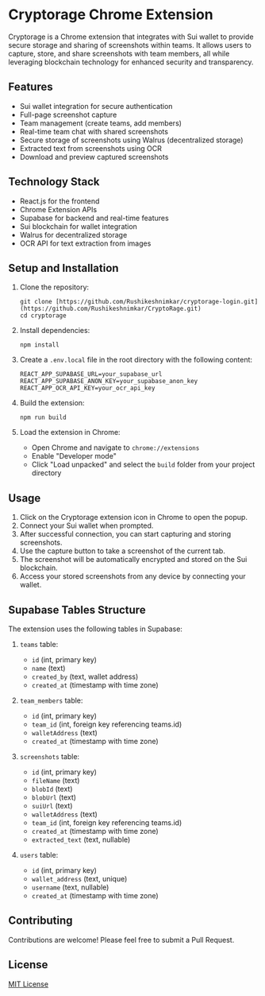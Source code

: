 # Cryptorage Chrome Extension

Cryptorage is a Chrome extension that integrates with Sui wallet to provide secure storage and sharing of screenshots within teams. It allows users to capture, store, and share screenshots with team members, all while leveraging blockchain technology for enhanced security and transparency.

## Features

- Sui wallet integration for secure authentication
- Full-page screenshot capture
- Team management (create teams, add members)
- Real-time team chat with shared screenshots
- Secure storage of screenshots using Walrus (decentralized storage)
- Extracted text from screenshots using OCR
- Download and preview captured screenshots

## Technology Stack

- React.js for the frontend
- Chrome Extension APIs
- Supabase for backend and real-time features
- Sui blockchain for wallet integration
- Walrus for decentralized storage
- OCR API for text extraction from images

## Setup and Installation

1. Clone the repository:
   ```
   git clone [https://github.com/Rushikeshnimkar/cryptorage-login.git](https://github.com/Rushikeshnimkar/CryptoRage.git)
   cd cryptorage
   ```

2. Install dependencies:
   ```
   npm install
   ```

3. Create a `.env.local` file in the root directory with the following content:
   ```
   REACT_APP_SUPABASE_URL=your_supabase_url
   REACT_APP_SUPABASE_ANON_KEY=your_supabase_anon_key
   REACT_APP_OCR_API_KEY=your_ocr_api_key
   ```

4. Build the extension:
   ```
   npm run build
   ```

5. Load the extension in Chrome:
   - Open Chrome and navigate to `chrome://extensions`
   - Enable "Developer mode"
   - Click "Load unpacked" and select the `build` folder from your project directory


## Usage

1. Click on the Cryptorage extension icon in Chrome to open the popup.
2. Connect your Sui wallet when prompted.
3. After successful connection, you can start capturing and storing screenshots.
4. Use the capture button to take a screenshot of the current tab.
5. The screenshot will be automatically encrypted and stored on the Sui blockchain.
6. Access your stored screenshots from any device by connecting your wallet.


## Supabase Tables Structure

The extension uses the following tables in Supabase:

1. `teams` table:
   - `id` (int, primary key)
   - `name` (text)
   - `created_by` (text, wallet address)
   - `created_at` (timestamp with time zone)

2. `team_members` table:
   - `id` (int, primary key)
   - `team_id` (int, foreign key referencing teams.id)
   - `walletAddress` (text)
   - `created_at` (timestamp with time zone)

3. `screenshots` table:
   - `id` (int, primary key)
   - `fileName` (text)
   - `blobId` (text)
   - `blobUrl` (text)
   - `suiUrl` (text)
   - `walletAddress` (text)
   - `team_id` (int, foreign key referencing teams.id)
   - `created_at` (timestamp with time zone)
   - `extracted_text` (text, nullable)

4. `users` table:
   - `id` (int, primary key)
   - `wallet_address` (text, unique)
   - `username` (text, nullable)
   - `created_at` (timestamp with time zone)


## Contributing

Contributions are welcome! Please feel free to submit a Pull Request.


## License

[MIT License](LICENSE)

